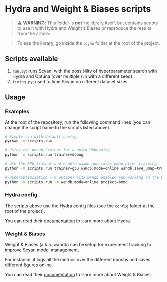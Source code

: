 # Hydra and Weight & Biases scripts

> ⚠️ **WARNING**: This folder is **not** the library itself, but contains scripts to use it with Hydra and Weight & Biases or reproduce the results from the article.

> To see the library, go inside the `scyan` folder at the root of the project.

## Scripts available

1. `run.py`: runs Scyan, with the possibility of hyperparameter search with Hydra and Optuna (over multiple run with a different seed).
2. `timing.py`: used to time Scyan on different dataset sizes.

## Usage

### Examples

At the root of the repository, run the following command lines (you can change the script name to the scripts listed above).

```bash
# Simple run with default config
python -m scripts.run

# Using the debug trainer for a quick debugging
python -m scripts.run trainer=debug

# Use the GPU trainer and enable wandb and saves umap after training
python -m scripts.run trainer=gpu wandb.mode=online wandb.save_umap=true

# Hyperoptimization (-m option) with wandb enabled and working on the BMMC dataset
python -m scripts.run -m wandb.mode=online project=bmmc
```

### Hydra config

The scripts above use the Hydra config files (see the `config` folder at the root of the project).

You can read their [documentation](https://hydra.cc/docs/intro/) to learn more about Hydra.

### Weight & Biases

Weight & Biases (a.k.a. wandb) can be setup for experiment tracking to improve Scyan model management.

For instance, it logs all the metrics over the different epochs and saves different figures online.

You can read their [documentation](https://docs.wandb.ai/) to learn more about Weight & Biases.
